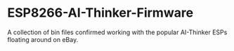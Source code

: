 # ESP8266-AI-Thinker-Firmware
A collection of bin files confirmed working with the popular AI-Thinker ESPs floating around on eBay.
